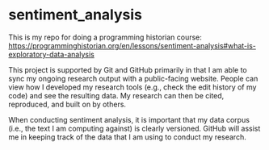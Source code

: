 # sentiment_analysis
This is my repo for doing a programming historian course: https://programminghistorian.org/en/lessons/sentiment-analysis#what-is-exploratory-data-analysis

This project is supported by Git and GitHub primarily in that I am able to sync my ongoing research output with a public-facing website. People can view how I developed my research tools (e.g., check the edit history of my code) and see the resulting data. My research can then be cited, reproduced, and built on by others.

When conducting sentiment analysis, it is important that my data corpus (i.e., the text I am computing against) is clearly versioned. GitHub will assist me in keeping track of the data that I am using to conduct my research. 